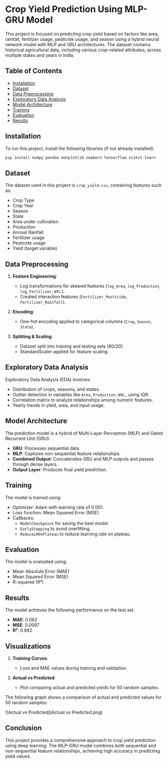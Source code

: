 # Crop Yield Prediction Using MLP-GRU Model

This project is focused on predicting crop yield based on factors like area, rainfall, fertilizer usage, pesticide usage, and season using a hybrid neural network model with MLP and GRU architectures. The dataset contains historical agricultural data, including various crop-related attributes, across multiple states and years in India.

## Table of Contents
- [Installation](#installation)
- [Dataset](#dataset)
- [Data Preprocessing](#data-preprocessing)
- [Exploratory Data Analysis](#exploratory-data-analysis)
- [Model Architecture](#model-architecture)
- [Training](#training)
- [Evaluation](#evaluation)
- [Results](#results)

## Installation

To run this project, install the following libraries (if not already installed):

```bash
pip install numpy pandas matplotlib seaborn tensorflow scikit-learn
```

## Dataset

The dataset used in this project is `crop_yield.csv`, containing features such as:
- Crop Type
- Crop Year
- Season
- State
- Area under cultivation
- Production
- Annual Rainfall
- Fertilizer usage
- Pesticide usage
- Yield (target variable)

## Data Preprocessing

1. **Feature Engineering**: 
   - Log transformations for skewed features (`log_Area`, `log_Production`, `log_Fertilizer`, etc.).
   - Created interaction features (`Fertilizer_Pesticide`, `Fertilizer_Rainfall`).
   
2. **Encoding**: 
   - One-hot encoding applied to categorical columns (`Crop`, `Season`, `State`).

3. **Splitting & Scaling**:
   - Dataset split into training and testing sets (80/20).
   - StandardScaler applied for feature scaling.

## Exploratory Data Analysis

Exploratory Data Analysis (EDA) involves:
- Distribution of crops, seasons, and states.
- Outlier detection in variables like `Area`, `Production`, etc., using IQR.
- Correlation matrix to analyze relationships among numeric features.
- Yearly trends in yield, area, and input usage.

## Model Architecture

The prediction model is a hybrid of Multi-Layer Perceptron (MLP) and Gated Recurrent Unit (GRU):
- **GRU**: Processes sequential data.
- **MLP**: Captures non-sequential feature relationships.
- **Combined Output**: Concatenates GRU and MLP outputs and passes through dense layers.
- **Output Layer**: Produces final yield prediction.

## Training

The model is trained using:
- Optimizer: Adam with learning rate of 0.001.
- Loss function: Mean Squared Error (MSE).
- Callbacks:
  - `ModelCheckpoint` for saving the best model.
  - `EarlyStopping` to avoid overfitting.
  - `ReduceLROnPlateau` to reduce learning rate on plateau.

## Evaluation

The model is evaluated using:
- Mean Absolute Error (MAE)
- Mean Squared Error (MSE)
- R-squared (R²)

## Results

The model achieves the following performance on the test set:
- **MAE**: 0.062
- **MSE**: 0.0097
- **R²**: 0.992

## Visualizations

1. **Training Curves**:
   - Loss and MAE values during training and validation.
   
2. **Actual vs Predicted**:
   - Plot comparing actual and predicted yields for 50 random samples.

The following graph shows a comparison of actual and predicted values for 50 random samples:

![Actual vs Predicted](Actual vs Predicted.png)

  
## Conclusion

This project provides a comprehensive approach to crop yield prediction using deep learning. The MLP-GRU model combines both sequential and non-sequential feature relationships, achieving high accuracy in predicting yield values.
